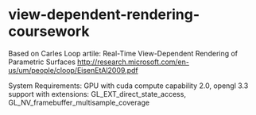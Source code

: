 # view-dependent-rendering-coursework
Based on Carles Loop artile: Real-Time View-Dependent Rendering of Parametric Surfaces
http://research.microsoft.com/en-us/um/people/cloop/EisenEtAl2009.pdf

System Requirements:
GPU with cuda compute capability 2.0, opengl 3.3 support with extensions: GL_EXT_direct_state_access, GL_NV_framebuffer_multisample_coverage
